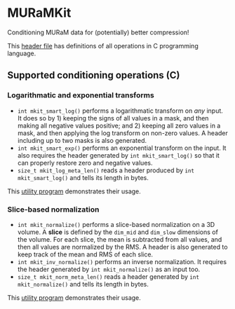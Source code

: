 # MURaMKit
Conditioning MURaM data for (potentially) better compression! 

This [header file](https://github.com/shaomeng/MURaMKit/blob/main/include/MURaMKit_CAPI.h) has definitions of all operations in C programming language.

## Supported conditioning operations (C)

### Logarithmatic and exponential transforms
- `int mkit_smart_log()` performs a logarithmatic transform on _any_ input. It does so by 1) keeping the signs of all values in a mask, and then making all negative values positive; and 2) keeping all zero values in a mask, and then applying the log transform on non-zero values. A header including up to two masks is also generated.
- `int mkit_smart_exp()` performs an exponential transform on the input. It also requires the header generated by `int mkit_smart_log()` so that it can properly restore zero and negative values.
- `size_t mkit_log_meta_len()` reads a header produced by `int mkit_smart_log()` and tells its length in bytes. 

This [utility program](https://github.com/shaomeng/MURaMKit/blob/main/utilities/smart_log.c) demonstrates their usage.

### Slice-based normalization
- `int mkit_normalize()` performs a slice-based normalization on a 3D volume. A **slice** is defined by the `dim_mid` and `dim_slow` dimensions of the volume. For each slice, the mean is subtracted from all values, and then all values are normalized by the RMS. A header is also generated to keep track of the mean and RMS of each slice.
- `int mkit_inv_normalize()` performs an inverse normalization. It requires the header generated by `int mkit_normalize()` as an input too.
- `size_t mkit_norm_meta_len()` reads a header generated by `int mkit_normalize()` and tells its length in bytes.

This [utility program](https://github.com/shaomeng/MURaMKit/blob/main/utilities/slice_norm.c) demonstrates their usage.

